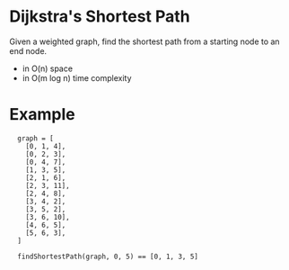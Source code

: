 # Dijkstra's Shortest Path

Given a weighted graph, find the shortest path from a starting node to an end node.

- in O(n) space
- in O(m log n) time complexity

# Example

```
  graph = [
    [0, 1, 4],
    [0, 2, 3],
    [0, 4, 7],
    [1, 3, 5],
    [2, 1, 6],
    [2, 3, 11],
    [2, 4, 8],
    [3, 4, 2],
    [3, 5, 2],
    [3, 6, 10],
    [4, 6, 5],
    [5, 6, 3],
  ]

  findShortestPath(graph, 0, 5) == [0, 1, 3, 5]
```